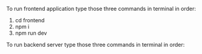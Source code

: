 To run frontend application type those three commands in terminal in order:

1. cd frontend
2. npm i
3. npm run dev

To run backend server type those three commands in terminal in order:
